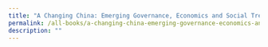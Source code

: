 ```yaml
---
title: "A Changing China: Emerging Governance, Economics and Social Trends"
permalink: /all-books/a-changing-china-emerging-governance-economics-and-social-trends/
description: ""
---
```

